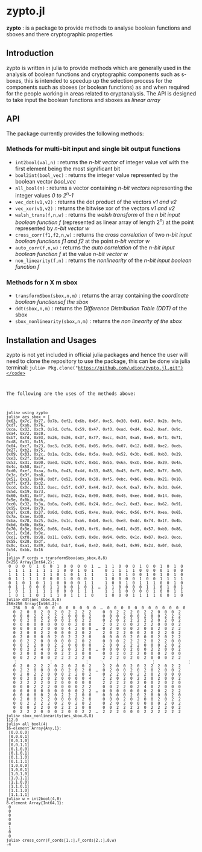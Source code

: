 # zypto.jl
**zypto** : is a package to provide methods to analyse boolean functions and sboxes and there cryptographic properties

## Introduction
zypto is written in julia to provide methods which are generally used in the analysis of boolean functions and cryptographic components such as s-boxes, this is intended to speedup up the selection process for the components such as sboxes (or boolean functions) as and when required for the people working in areas related to cryptanalysis.
The API is designed to take input the boolean functions and sboxes as *linear array*

## API
The package currently provides the following methods: <br>
### Methods for multi-bit input and single bit output functions
* <code>int2bool(val,n)</code> : returns the *n-bit vector* of integer value *val* with the first element being the most significant bit
* <code>bool2int(bool_vec)</code> : returns the integer value represented by the boolean vector *bool_vec*
* <code>all_bool(n)</code> : returns a vector containing *n-bit vectors* representing the integer values *0 to 2<sup>n</sup>-1*
* <code>vec_dot(v1,v2)</code> : returns the dot product of the vectors *v1 and v2*
* <code>vec_xor(v1,v2)</code> : returns the bitwise xor of the vectors *v1 and v2*
* <code>walsh_trans(f,n,w)</code> : returns the *walsh transform* of the *n bit input boolean function f* (represented as linear array of length 2<sup>n</sup>) at the point represented by *n-bit vector w*
* <code>cross_corr(f1,f2,n,w)</code> : returns the *cross correlation* of two *n-bit input boolean functions f1 and f2* at the point *n-bit vector w*
* <code>auto_corr(f,n,w)</code> : returns the *auto correlation* of the *n-bit input boolean function f* at the value *n-bit vector w*
* <code>non_linearity(f,n)</code> : returns the *nonlinearity* of the *n-bit input boolean function f*
### Methods for n X m sbox
* <code>transformSbox(sbox,n,m)</code> : returns the array containing the *coordinate boolean functionsof the sbox*
* <code>ddt(sbox,n,m)</code> : returns the *Difference Distribution Table (DDT)* of the sbox
* <code>sbox_nonlinearity(sbox,n,m)</code> : returns the *non linearity of the sbox*

## Installation and Usages
zypto is not yet included in official julia packages and hence the user will need to clone the repository to use the package, this can be done via julia terminal:
<code>julia> Pkg.clone("https://github.com/udion/zypto.jl.git")</code>

The following are the uses of the methods above:
```
julia> using zypto
julia> aes_sbox = [
0x63, 0x7c, 0x77, 0x7b, 0xf2, 0x6b, 0x6f, 0xc5, 0x30, 0x01, 0x67, 0x2b, 0xfe, 0xd7, 0xab, 0x76,
0xca, 0x82, 0xc9, 0x7d, 0xfa, 0x59, 0x47, 0xf0, 0xad, 0xd4, 0xa2, 0xaf, 0x9c, 0xa4, 0x72, 0xc0,
0xb7, 0xfd, 0x93, 0x26, 0x36, 0x3f, 0xf7, 0xcc, 0x34, 0xa5, 0xe5, 0xf1, 0x71, 0xd8, 0x31, 0x15,
0x04, 0xc7, 0x23, 0xc3, 0x18, 0x96, 0x05, 0x9a, 0x07, 0x12, 0x80, 0xe2, 0xeb, 0x27, 0xb2, 0x75,
0x09, 0x83, 0x2c, 0x1a, 0x1b, 0x6e, 0x5a, 0xa0, 0x52, 0x3b, 0xd6, 0xb3, 0x29, 0xe3, 0x2f, 0x84,
0x53, 0xd1, 0x00, 0xed, 0x20, 0xfc, 0xb1, 0x5b, 0x6a, 0xcb, 0xbe, 0x39, 0x4a, 0x4c, 0x58, 0xcf,
0xd0, 0xef, 0xaa, 0xfb, 0x43, 0x4d, 0x33, 0x85, 0x45, 0xf9, 0x02, 0x7f, 0x50, 0x3c, 0x9f, 0xa8,
0x51, 0xa3, 0x40, 0x8f, 0x92, 0x9d, 0x38, 0xf5, 0xbc, 0xb6, 0xda, 0x21, 0x10, 0xff, 0xf3, 0xd2,
0xcd, 0x0c, 0x13, 0xec, 0x5f, 0x97, 0x44, 0x17, 0xc4, 0xa7, 0x7e, 0x3d, 0x64, 0x5d, 0x19, 0x73,
0x60, 0x81, 0x4f, 0xdc, 0x22, 0x2a, 0x90, 0x88, 0x46, 0xee, 0xb8, 0x14, 0xde, 0x5e, 0x0b, 0xdb,
0xe0, 0x32, 0x3a, 0x0a, 0x49, 0x06, 0x24, 0x5c, 0xc2, 0xd3, 0xac, 0x62, 0x91, 0x95, 0xe4, 0x79,
0xe7, 0xc8, 0x37, 0x6d, 0x8d, 0xd5, 0x4e, 0xa9, 0x6c, 0x56, 0xf4, 0xea, 0x65, 0x7a, 0xae, 0x08,
0xba, 0x78, 0x25, 0x2e, 0x1c, 0xa6, 0xb4, 0xc6, 0xe8, 0xdd, 0x74, 0x1f, 0x4b, 0xbd, 0x8b, 0x8a,
0x70, 0x3e, 0xb5, 0x66, 0x48, 0x03, 0xf6, 0x0e, 0x61, 0x35, 0x57, 0xb9, 0x86, 0xc1, 0x1d, 0x9e,
0xe1, 0xf8, 0x98, 0x11, 0x69, 0xd9, 0x8e, 0x94, 0x9b, 0x1e, 0x87, 0xe9, 0xce, 0x55, 0x28, 0xdf,
0x8c, 0xa1, 0x89, 0x0d, 0xbf, 0xe6, 0x42, 0x68, 0x41, 0x99, 0x2d, 0x0f, 0xb0, 0x54, 0xbb, 0x16
];
julia> F_cords = transformSbox(aes_sbox,8,8)
8×256 Array{Int64,2}:
 0  0  0  0  1  0  0  1  0  0  0  0  1  …  1  1  0  0  0  1  0  0  1  0  1  0
 1  1  1  1  1  1  1  1  0  0  1  0  1     0  1  1  1  1  0  0  0  0  1  0  0
 1  1  1  1  1  1  1  0  1  0  1  1  1     1  1  0  1  0  0  1  0  1  0  1  0
 0  1  1  1  1  0  0  0  1  0  0  0  1     1  0  0  0  0  1  0  0  1  1  1  1
 0  1  0  1  0  1  1  0  0  0  0  1  1     1  0  0  1  0  1  1  1  0  0  1  0
 0  1  1  0  0  0  1  1  0  0  1  0  1  …  1  1  0  0  0  0  1  1  0  1  0  1
 1  0  1  1  1  1  1  0  0  0  1  1  1     1  1  1  0  0  0  0  1  0  0  1  1
 1  0  1  1  0  1  1  1  0  1  1  1  0     1  0  0  0  1  1  1  1  0  0  1  0
julia> ddt(aes_sbox,8,8)
256×256 Array{Int64,2}:
   256  0  0  0  0  0  0  0  0  0  0  0  …  0  0  0  0  0  0  0  0  0  0  0  0
   0  2  0  0  2  0  2  0  2  2  2  2     0  0  2  2  2  0  2  2  0  0  0  2
   0  0  0  2  2  2  2  2  0  0  0  2     0  0  0  2  0  0  2  0  0  2  2  2
   0  0  2  0  2  2  0  0  2  0  2  2     0  2  0  2  2  2  2  2  0  2  0  2
   0  0  0  0  0  0  0  0  0  2  0  0     2  0  2  0  0  2  2  2  0  0  0  2
   0  0  0  0  2  0  0  0  4  2  0  0  …  0  2  0  0  0  2  0  0  2  0  2  2
   0  2  0  0  2  2  0  0  0  2  0  2     2  0  2  2  0  0  2  0  2  2  0  2
   0  2  0  0  0  0  2  0  2  2  2  0     0  0  0  0  2  0  0  0  2  0  2  2
   0  0  2  2  0  0  0  0  0  2  0  2     0  0  0  2  2  2  2  0  2  2  0  0
   0  0  2  2  0  0  2  2  0  0  0  0     2  0  0  2  2  2  0  0  0  2  0  2
   0  0  2  2  4  0  2  2  0  2  2  0  …  0  0  0  0  2  0  0  2  2  0  0  2
   0  2  0  0  0  0  0  2  2  2  0  0     0  0  2  0  2  2  0  0  0  2  0  0
   0  0  2  2  0  0  2  2  2  2  2  0     2  2  2  0  2  0  2  0  0  0  2  2
   ⋮              ⋮              ⋮     ⋱     ⋮              ⋮              ⋮
   0  2  0  2  2  2  0  2  0  2  0  2     2  2  0  0  2  0  2  2  2  0  2  2
   0  2  2  0  0  0  0  0  2  0  2  0  …  0  2  0  0  2  0  2  0  2  0  0  2
   0  2  0  2  2  0  0  0  2  2  0  2     0  2  2  0  0  2  2  0  2  0  0  0
   0  0  2  0  2  0  2  0  0  0  0  4     2  2  0  2  0  2  2  0  2  0  0  2
   0  2  2  2  2  0  2  0  0  0  0  0     2  2  2  2  0  2  0  0  2  0  2  0
   0  0  0  2  2  2  0  0  0  0  2  2     0  0  2  2  0  2  4  0  2  0  0  0
   0  0  0  0  0  0  0  0  0  0  2  2  …  0  0  0  0  0  0  0  2  0  2  2  2
   0  0  0  0  0  2  0  2  2  2  0  0     0  0  0  0  2  0  2  0  0  0  2  0
   0  2  0  0  2  2  0  0  0  0  2  0     0  0  0  2  0  2  0  0  2  0  2  2
   0  0  2  2  2  2  0  2  0  2  0  2     0  2  0  2  0  0  0  0  0  2  0  2
   0  0  0  2  2  0  0  2  2  2  0  0     0  0  2  2  2  2  0  2  2  2  0  2
   0  2  2  2  0  0  0  2  0  0  2  2  …  2  2  2  0  0  0  2  2  2  2  2  2
julia> sbox_nonlinearity(aes_sbox,8,8)
112.0
julia> all_bool(4)
16-element Array{Any,1}:
 [0,0,0,0]
 [0,0,0,1]
 [0,0,1,0]
 [0,0,1,1]
 [0,1,0,0]
 [0,1,0,1]
 [0,1,1,0]
 [0,1,1,1]
 [1,0,0,0]
 [1,0,0,1]
 [1,0,1,0]
 [1,0,1,1]
 [1,1,0,0]
 [1,1,0,1]
 [1,1,1,0]
 [1,1,1,1]
julia> w = int2bool(4,8)
8-element Array{Int64,1}:
 0
 0
 0
 0
 0
 1
 0
 0
julia> cross_corr(F_cords[1,:],F_cords[2,:],8,w)
-4
```
